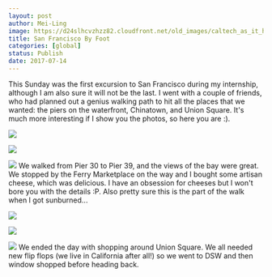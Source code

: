 ```yaml
---
layout: post
author: Mei-Ling
image: https://d24slhcvzhzz82.cloudfront.net/old_images/caltech_as_it_happens/6a0105349b8251970b01bb09abc5ee970d.jpg
title: San Francisco By Foot
categories: [global]
status: Publish
date: 2017-07-14
---
```


This Sunday was the first excursion to San Francisco during my internship, although I am also sure it will not be the last. I went with a couple of friends, who had planned out a genius walking path to hit all the places that we wanted: the piers on the waterfront, Chinatown, and Union Square. It's much more interesting if I show you the photos, so here you are :).


![](https://d24slhcvzhzz82.cloudfront.net/old_images/caltech_as_it_happens/6a0105349b8251970b01bb09abc5f6970d.jpg)

![](https://d24slhcvzhzz82.cloudfront.net/old_images/caltech_as_it_happens/6a0105349b8251970b01b7c9089559970b.jpg)

![](https://d24slhcvzhzz82.cloudfront.net/old_images/caltech_as_it_happens/6a0105349b8251970b01b7c9089562970b.jpg)
We walked from Pier 30 to Pier 39, and the views of the bay were great. We stopped by the Ferry Marketplace on the way and I bought some artisan cheese, which was delicious. I have an obsession for cheeses but I won't bore you with the details :P. Also pretty sure this is the part of the walk when I got sunburned...


![](https://d24slhcvzhzz82.cloudfront.net/old_images/caltech_as_it_happens/6a0105349b8251970b01b8d292d912970c.jpg)

![](https://d24slhcvzhzz82.cloudfront.net/old_images/6a01bb09a3c88f970d01b8d29466a0970c-pi.jpg)

![](https://d24slhcvzhzz82.cloudfront.net/old_images/caltech_as_it_happens/6a0105349b8251970b01b8d292d916970c.jpg)
We ended the day with shopping around Union Square. We all needed new flip flops (we live in California after all!) so we went to DSW and then window shopped before heading back.

